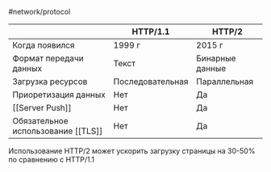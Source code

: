 #network/protocol 

|                                    | HTTP/1.1         | HTTP/2          |
| ---------------------------------- | ---------------- | --------------- |
| Когда появился                     | 1999 г           | 2015 г          |
| Формат передачи данных             | Текст            | Бинарные данные |
| Загрузка ресурсов                  | Последовательная | Параллельная    |
| Приоретизация данных               | Нет              | Да              |
| [[Server Push]]                    | Нет              | Да              |
| Обязательное использование [[TLS]] | Нет              | Да              |
Использование HTTP/2 может ускорить загрузку страницы на 30-50% по сравнению с HTTP/1.1
